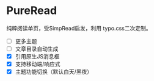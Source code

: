 # PureRead
纯粹阅读单页，受SimpRead启发，利用 typo.css二次定制。

- [ ] 更多主题
- [ ] 文章目录自动生成
- [x] 引用原生JS消息框
- [x] 支持移动端/响应式
- [x] 主题功能切换（默认白天/黑夜）
